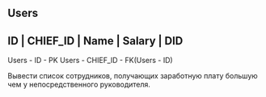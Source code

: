 Users
----------------------------------------
ID    |    CHIEF_ID   |   Name  | Salary  |   DID
----------------------------------------

Users - ID - PK
Users - CHIEF_ID - FK(Users - ID)

Вывести список сотрудников, получающих заработную плату большую чем у
непосредственного руководителя.
